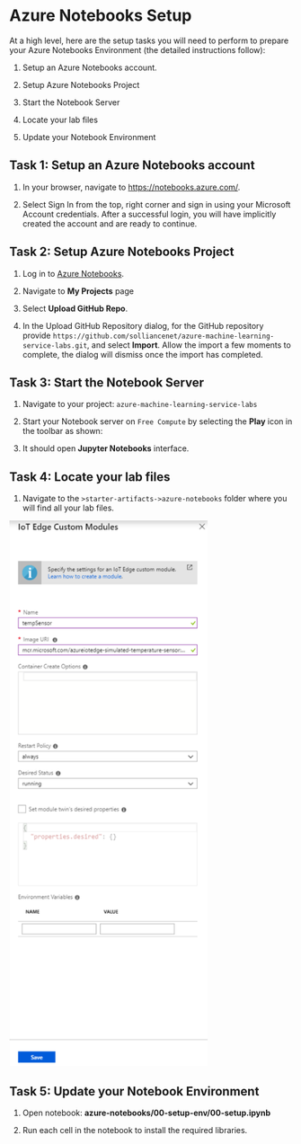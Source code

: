 # Azure Notebooks Setup

At a high level, here are the setup tasks you will need to perform to prepare your Azure Notebooks Environment (the detailed instructions follow):

1. Setup an Azure Notebooks account.

2. Setup Azure Notebooks Project

3. Start the Notebook Server

4. Locate your lab files

5. Update your Notebook Environment

## Task 1: Setup an Azure Notebooks account
1. In your browser, navigate to https://notebooks.azure.com/.

2. Select Sign In from the top, right corner and sign in using your Microsoft Account credentials. After a successful login, you will have implicitly created the account and are ready to continue.

## Task 2: Setup Azure Notebooks Project

1. Log in to [Azure Notebooks](https://notebooks.azure.com/).

2. Navigate to **My Projects** page

3. Select **Upload GitHub Repo**.

4. In the Upload GitHub Repository dialog, for the GitHub repository provide `https://github.com/solliancenet/azure-machine-learning-service-labs.git`, and select **Import**. Allow the import a few moments to complete, the dialog will dismiss once the import has completed.

## Task 3: Start the Notebook Server

1. Navigate to your project: `azure-machine-learning-service-labs`

2. Start your Notebook server on `Free Compute` by selecting the **Play** icon in the toolbar as shown:<br/>

3. It should open **Jupyter Notebooks** interface.<br/>

## Task 4: Locate your lab files 

1.  Navigate to the `>starter-artifacts->azure-notebooks` folder where you will find all your lab files.<br/>

<img src="./images/04.png" width="70%" height="70%" title="Locate your lab files">


## Task 5: Update your Notebook Environment

1. Open notebook: **azure-notebooks/00-setup-env/00-setup.ipynb**

2. Run each cell in the notebook to install the required libraries.
